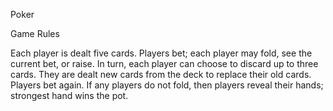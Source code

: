 Poker

Game Rules

Each player is dealt five cards.
Players bet; each player may fold, see the current bet, or raise.
In turn, each player can choose to discard up to three cards.
They are dealt new cards from the deck to replace their old cards.
Players bet again.
If any players do not fold, then players reveal their hands; strongest hand wins the pot.
